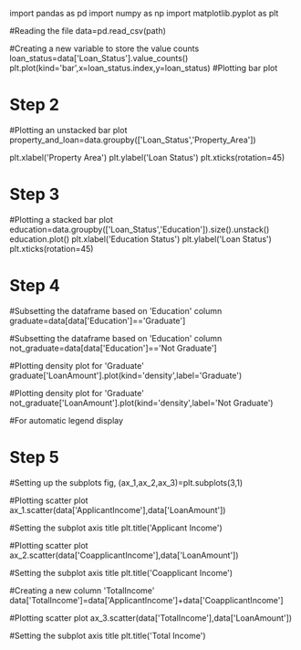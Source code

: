 import pandas as pd
import numpy as np
import matplotlib.pyplot as plt

#Reading the file
data=pd.read_csv(path)

#Creating a new variable to store the value counts
loan_status=data['Loan_Status'].value_counts()
plt.plot(kind='bar',x=loan_status.index,y=loan_status)
#Plotting bar plot

# Step 2
#Plotting an unstacked bar plot
property_and_loan=data.groupby(['Loan_Status','Property_Area'])

plt.xlabel('Property Area')
plt.ylabel('Loan Status')
plt.xticks(rotation=45)
# Step 3
#Plotting a stacked bar plot
education=data.groupby(['Loan_Status','Education']).size().unstack()
education.plot()
plt.xlabel('Education Status')
plt.ylabel('Loan Status')
plt.xticks(rotation=45)

# Step 4 
#Subsetting the dataframe based on 'Education' column
graduate=data[data['Education']=='Graduate']

#Subsetting the dataframe based on 'Education' column
not_graduate=data[data['Education']=='Not Graduate']


#Plotting density plot for 'Graduate'
graduate['LoanAmount'].plot(kind='density',label='Graduate')

#Plotting density plot for 'Graduate'
not_graduate['LoanAmount'].plot(kind='density',label='Not Graduate')


#For automatic legend display


# Step 5
#Setting up the subplots
fig, (ax_1,ax_2,ax_3)=plt.subplots(3,1)

#Plotting scatter plot
ax_1.scatter(data['ApplicantIncome'],data['LoanAmount'])

#Setting the subplot axis title
plt.title('Applicant Income')

#Plotting scatter plot
ax_2.scatter(data['CoapplicantIncome'],data['LoanAmount'])

#Setting the subplot axis title
plt.title('Coapplicant Income')

#Creating a new column 'TotalIncome'
data['TotalIncome']=data['ApplicantIncome']+data['CoapplicantIncome']

#Plotting scatter plot
ax_3.scatter(data['TotalIncome'],data['LoanAmount'])


#Setting the subplot axis title
plt.title('Total Income')
